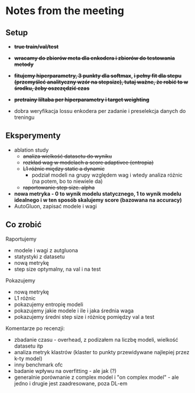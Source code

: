 # Notes from the meeting

## Setup

* ~~**true train/val/test**~~
* ~~**wracamy do zbiorów meta dla enkodera i zbiorów do testowania metody**~~
* **~~fitujemy hiperparametry, 3 punkty dla softmax~~, ~~i pełny fit dla stepu (przemyśleć analityczny wzór na stepsize), tutaj ważne, że robić to w środku, żeby oszczędzić czas~~**
* ~~**pretrainy liltaba per hiperparametry i target weighting**~~

* dobra weryfikacja lossu enkodera per zadanie i preselekcja danych do treningu

## Eksperymenty

* ablation study
    * ~~analiza wielkość datasetu do wyniku~~
    * ~~rozkład wag w modelach a score adaptivee (entropia)~~
    * ~~L1 różnic między static a dynamic~~
        * podział modeli na grupy względem wag i wtedy analiza różnic (na potem, bo to niewiele da)
    * ~~raportowanie step size. alpha~~
* **nowa metryka - 0 to wynik modelu statycznego, 1 to wynik modelu idealnego i w ten sposób skalujemy score (bazowana na accuracy)**
* AutoGluon, zapisać modele i wagi

## Co zrobić

Raportujemy

* modele i wagi z autgluona
* statystyki z datasetu
* nową metrykę
* step size optymalny, na val i na test

Pokazujemy

* nową metrykę
* L1 różnic
* pokazujemy entropię modeli
* pokazujemy jakie modele i ile i jaka średnia waga
* pokazujemy średni step size i różnicę pomiędzy val a test

Komentarze po recenzji:

* zbadanie czasu - overhead, z podizałem na liczbę modeli, wielkość datasetu itp
* analiza metryk klastrów (klaster to punkty przewidywane najlepiej przez k-ty model)
* inny benchmark ofc
* badanie wpływu na overfitting - ale jak (?)
* generalnie porównanie z complex model i "on complex model" - ale jedno i drugie jest zaadresowane, poza DL-em